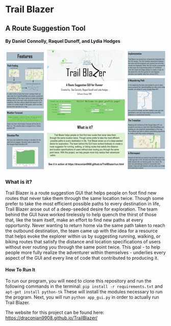 # Trail Blazer
## A Route Suggestion Tool

#### By Daniel Connolly, Raquel Dunoff, and Lydia Hodges

![alt text](images/TrailblazerPoster.jpg "Trail Blazer Poster")

### What is it?
Trail Blazer is a route suggestion GUI that helps people on foot find new routes that never take them through the same location twice. Though some prefer to take the most efficient possible paths to every destination in life, Trail Blazer arose out of a deep-seeded desire for exploration. The team behind the GUI have worked tirelessly to help quench the thirst of those that, like the team itself, make an effort to find new paths at every opportunity. Never wanting to return home via the same path taken to reach the outbound destination, the team came up with the idea for a resource that helps evoke the explorer within us by suggesting running, walking, or biking routes that satisfy the distance and location specifications of users without ever routing you through the same point twice. This goal - to help people more fully realize the adventurer within themselves - underlies every aspect of the GUI and every line of code that contributed to producing it.

#### How To Run It
To run our program, you will need to clone this repository and run the following commands in the terminal:
`pip install -r requirements.txt` and `apt-get install python-tk`
These will install the modules necessary to run the program. Next, you will run `python app_gui.py` in order to actually run Trail Blazer. 

The website for this project can be found here: https://draconian9908.github.io/TrailBlazer/
